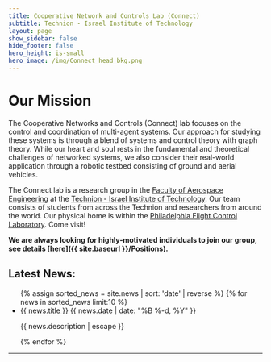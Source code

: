 ```yaml
---
title: Cooperative Network and Controls Lab (Connect)
subtitle: Technion - Israel Institute of Technology
layout: page
show_sidebar: false
hide_footer: false
hero_height: is-small
hero_image: /img/Connect_head_bkg.png
---
```


# Our Mission

The Cooperative Networks and Controls (Connect) lab focuses on the control and coordination of multi-agent systems.  Our approach for studying these systems is through a blend of systems and control theory with graph theory.   While our heart and soul rests in the fundamental and theoretical challenges of networked systems, we also consider their real-world application through a robotic testbed consisting of ground and aerial vehicles.

The Connect lab is a research group in the [Faculty of Aerospace Engineering](https://aerospace.technion.ac.il/) at the [Technion - Israel Institute of Technology](https://www.google.com/search?q=technion&rlz=1C5CHFA_enIL991IL991&oq=technion+&gs_lcrp=EgZjaHJvbWUyBggAEEUYOTIGCAEQRRg7MgYIAhBFGDwyBggDEEUYPDIGCAQQRRg8MgYIBRBFGDwyBggGEEUYPDIGCAcQRRg80gEIMzM0NmowajeoAgCwAgA&sourceid=chrome&ie=UTF-8).  Our team consists of students from across the Technion and researchers from around the world.  Our physical home is within the [Philadelphia Flight Control Laboratory](https://pfcl.technion.ac.il/).  Come visit!


<!-- Please visit our [<span style="color:red">
<b>research</b>
</span>](https://anpl-technion.github.io/research/) and [<span style="color:red">
<b>publications</b>
</span>](https://anpl-technion.github.io/publications/) pages to see our ongoing research activities. -->


<b>
We are always looking for highly-motivated individuals to join our group, see details [here]({{ site.baseurl }}/Positions).
</b>

<h2>Latest News:</h2>
<ul class="news-list">
  {% assign sorted_news = site.news | sort: 'date' | reverse %}
  {% for news in sorted_news limit:10 %}
    <li>
      <a href="{{ news.url }}">{{ news.title }}</a>
      <span class="news-date">{{ news.date | date: "%B %-d, %Y" }}</span>
      <p class="news-description">{{ news.description | escape }}</p>
    </li>
  {% endfor %}
</ul>

<!--<div style="display: flex; justify-content: center;">
  <a class="twitter-timeline" data-width="45%" data-height="800" href="https://twitter.com/ANPL_Technion?ref_src=twsrc%5Etfw%7Ctwcamp%5Eembeddedtimeline%7Ctwterm%5Escreen-name%3AANPL_Technion%7Ctwcon%5Es2">Tweets from Anpl Technion</a> 
  <script async src="https://platform.twitter.com/widgets.js" charset="utf-8"></script>
  <a class="twitter-timeline" data-width="45%" data-height="800" href="https://twitter.com/vadim_indelman?ref_src=twsrc%5Etfw%7Ctwcamp%5Eembeddedtimeline%7Ctwterm%5Escreen-name%3Avadim_indelman%7Ctwcon%5Es2">Tweets from vadim indelman</a>
  <script async src="https://platform.twitter.com/widgets.js" charset="utf-8"></script> 
</div>
-->
<hr>

<!--### We gratefully acknowledge our funding sources over the years: 

<div class="horizontal-grid-container">
  <div class="grid-item">
    <img src="/img/funding/ISF-logo3.png" alt="ISF">
  </div>
  <div class="grid-item">
    <img src="/img/funding/NSF-logo.jpeg" alt="BSF">
  </div>
  <div class="grid-item">
    <img src="/img/funding/BSF-logo.png" alt="BSF">
  </div>
    <!-- <div class="grid-item">
    <img src="/img/funding/TASP-logo.png" alt="TASP">
  </div> -->
  <!-- Add more grid items for more images -->
  <!-- </div>  -->


